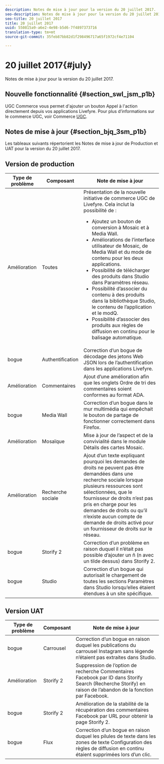 ```yaml
---
description: Notes de mise à jour pour la version du 20 juillet 2017.
seo-description: Notes de mise à jour pour la version du 20 juillet 2017.
seo-title: 20 juillet 2017
title: 20 juillet 2017
uuid: 550815a9-a6e2-4e98-b5d6-7f4897373716
translation-type: tm+mt
source-git-commit: 35feb87bb82d1f298496717a65f1972cf4e71104

---
```



# 20 juillet 2017{#july}

Notes de mise à jour pour la version du 20 juillet 2017.

## Nouvelle fonctionnalité {#section_swl_jsm_p1b}

UGC Commerce vous permet d'ajouter un bouton Appel à l'action directement depuis vos applications Livefyre. Pour plus d’informations sur le commerce UGC, voir Commerce [UGC](../../../c-features-livefyre/c-ugc-commerce.md#c_ugc_commerce).

## Notes de mise à jour {#section_bjq_3sm_p1b}

Les tableaux suivants répertorient les Notes de mise à jour de Production et UAT pour la version du 20 juillet 2017.

## Version de production

| Type de problème | Composant | Note de mise à jour |
|--- |--- |--- |
| Amélioration | Toutes | Présentation de la nouvelle initiative de commerce UGC de Livefyre. Cela inclut la possibilité de :  <br><ul><li>Ajoutez un bouton de conversion à Mosaic et à Media Wall. </li><li>Améliorations de l’interface utilisateur de Mosaic, de Media Wall et du mode de contenu pour les deux applications. </li><li>Possibilité de télécharger des produits dans Studio dans Paramètres réseau.</li><li> Possibilité d’associer du contenu à des produits dans la bibliothèque Studio, le contenu de l’application et le modQ.</li><li> Possibilité d’associer des produits aux règles de diffusion en continu pour le balisage automatique.</li></ul> |
| bogue | Authentification | Correction d’un bogue de décodage des jetons Web JSON lors de l’authentification dans les applications Livefyre. |
| Amélioration | Commentaires | Ajout d’une amélioration afin que les onglets Ordre de tri des commentaires soient conformes au format ADA. |
| bogue | Media Wall | Correction d’un bogue dans le mur multimédia qui empêchait le bouton de partage de fonctionner correctement dans Firefox. |
| Amélioration | Mosaïque | Mise à jour de l’aspect et de la convivialité dans le module Détails des cartes Mosaic. |
| Amélioration | Recherche sociale | Ajout d’un texte expliquant pourquoi les demandes de droits ne peuvent pas être demandées dans une recherche sociale lorsque plusieurs ressources sont sélectionnées, que le fournisseur de droits n’est pas pris en charge pour les demandes de droits ou qu’il n’existe aucun compte de demande de droits activé pour un fournisseur de droits sur le réseau. |
| bogue | Storify 2 | Correction d’un problème en raison duquel il n’était pas possible d’ajouter un ñ (n avec un tilde dessus) dans Storify 2. |
| bogue | Studio | Correction d’un bogue qui autorisait le chargement de toutes les sections Paramètres dans Studio lorsqu’elles étaient étendues à un site spécifique. |


## Version UAT

| **Type de problème** | **Composant** | **Note de mise à jour** |
|---|---|---|
| bogue | Carrousel | Correction d’un bogue en raison duquel les publications du carrousel Instagram sans légende n’étaient pas extraites dans Studio. |
| Amélioration | Storify 2 | Suppression de l’option de recherche Commentaires Facebook par ID dans Storify Search (Recherche Storify) en raison de l’abandon de la fonction par Facebook. |
| bogue | Storify 2 | Amélioration de la stabilité de la récupération des commentaires Facebook par URL pour obtenir la page Storify 2. |
| bogue | Flux | Correction d’un bogue en raison duquel les pilules de texte dans les zones de texte Configuration des règles de diffusion en continu étaient supprimées lors d’un clic. |

